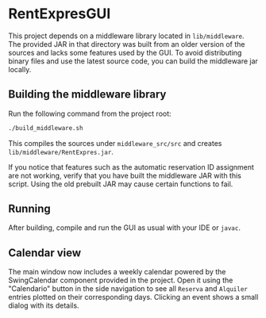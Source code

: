# RentExpresGUI

This project depends on a middleware library located in `lib/middleware`. The
provided JAR in that directory was built from an older version of the sources
and lacks some features used by the GUI. To avoid distributing binary files
and use the latest source code, you can build the middleware jar locally.

## Building the middleware library

Run the following command from the project root:

```bash
./build_middleware.sh
```

This compiles the sources under `middleware_src/src` and creates
`lib/middleware/RentExpres.jar`.

If you notice that features such as the automatic reservation ID
assignment are not working, verify that you have built the middleware JAR
with this script. Using the old prebuilt JAR may cause certain functions
to fail.

## Running

After building, compile and run the GUI as usual with your IDE or `javac`.

## Calendar view

The main window now includes a weekly calendar powered by the
SwingCalendar component provided in the project. Open it using the
"Calendario" button in the side navigation to see all `Reserva` and
`Alquiler` entries plotted on their corresponding days. Clicking an event
shows a small dialog with its details.
